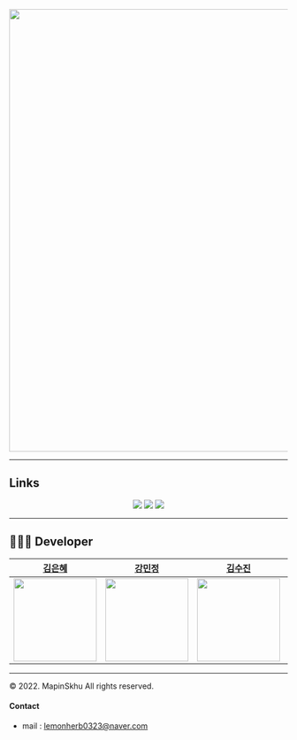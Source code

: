 <div align='center'>
<img width="800" src="https://user-images.githubusercontent.com/80322308/198942935-68a95466-24a6-4f58-82af-1d3f79fe01b7.png">
<br/>
</div>

---
## Links
<div align='center'>
<a href='https://mapinskhu.com/'>
<img src='https://img.shields.io/badge/-HomePage-brightgreen'></a>  
<a href='https://github.com/GraceKim527/SkhuGether'>
<img src='https://img.shields.io/badge/-github-lightgrey'></a>
<a href='https://www.youtube.com/watch?v=ZJNcamRVLr0'>
<img src='https://img.shields.io/badge/-youtube-red'></a>
</div>

---
## 👩🏻‍💻 Developer
| [김은혜](https://github.com/gracekim527) |[강민정](https://github.com/staccato20) | [김수진](https://github.com/sujeengim) | [주영빈](https://github.com/Rommmu) |
|:---:|:---:|:---:|:---:|
| <img src="https://github.com/gracekim527.png" width="150"> | <img src="https://github.com/staccato20.png" width="150"> | <img src="https://github.com/sujeengim.png" width="150"> | <img src="https://github.com/Rommmu.png" width="150"> |

--- 
© 2022. MapinSkhu All rights reserved.  
#### Contact
- mail : lemonherb0323@naver.com

